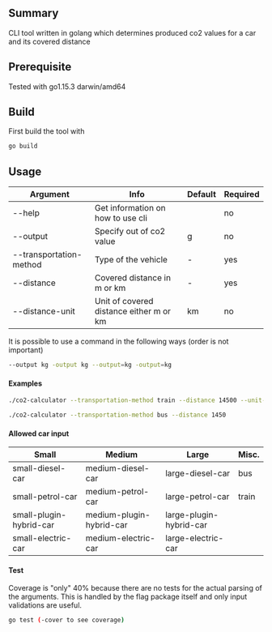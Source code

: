 ## Summary
CLI tool written in golang which determines produced co2 values for a car and its covered distance

## Prerequisite
Tested with go1.15.3 darwin/amd64

## Build
First build the tool with
``` bash
go build
```
## Usage
| Argument                | Info                                    | Default | Required |
|-------------------------|-----------------------------------------|---------|----------|
| --help                  | Get information on how to use cli       |         | no       |
| --output                | Specify out of co2 value                | g       | no       |
| --transportation-method | Type of the vehicle                     | -       | yes      |
| --distance              | Covered distance in m or km             | -       | yes      |
| --distance-unit         | Unit of covered distance either m or km | km      | no       |

It is possible to use a command in the following ways (order is not important)
``` bash
--output kg -output kg --output=kg -output=kg 
```
#### Examples
``` bash
./co2-calculator --transportation-method train --distance 14500 --unit-of-distance m --output kg
```

``` bash
./co2-calculator --transportation-method bus --distance 1450 
```

#### Allowed car input

| Small                   | Medium                   | Large                   | Misc. | 
|-------------------------|--------------------------|-------------------------|-----|
| small-diesel-car        | medium-diesel-car        | large-diesel-car        |bus|
| small-petrol-car        | medium-petrol-car        | large-petrol-car        |train|
| small-plugin-hybrid-car | medium-plugin-hybrid-car | large-plugin-hybrid-car ||
| small-electric-car      | medium-electric-car      | large-electric-car      ||

#### Test

Coverage is "only" 40% because there are no tests for the actual parsing of the arguments. This is handled by the flag package itself and only input validations are useful.

``` bash
go test (-cover to see coverage)
```